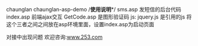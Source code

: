 chaunglan
chaunglan-asp-demo
/****************使用说明*****************/
sms.asp 发短信的后台代码
index.asp 前端ajax交互
GetCode.asp 是图形验证码
js: jquery.js 是引用的js
将这个三者之间之间放在asp环境里面，设置index.asp为启动页面

对接中出现问题 欢迎咨询:www.253.com
